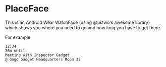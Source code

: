 # PlaceFace
This is an Android Wear WatchFace (using @ustwo's awesome library) which shows you where you need to go and how long you have to get there. 


For example: 

    12:34
    26m until 
    Meeting with Inspector Gadget
    @ Gogo Gadget Headquarters Room 32
